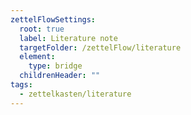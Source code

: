 ```yaml
---
zettelFlowSettings:
  root: true
  label: Literature note
  targetFolder: /zettelFlow/literature
  element:
    type: bridge
  childrenHeader: ""
tags:
  - zettelkasten/literature
---
```

